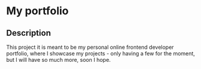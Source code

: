 # My portfolio

## Description

This project it is meant to be my personal online frontend developer portfolio, where I showcase my projects - only having a few for the moment, but I will have so much more, soon I hope.
